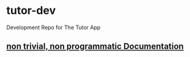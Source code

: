 # tutor-dev
Development Repo for The Tutor App

## [non trivial, non programmatic Documentation](./docs/toc.md)
